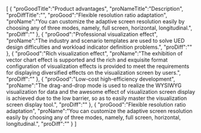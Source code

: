 [
	{
		"proGoodTitle":"Product advantages",
		"proNameTitle":"Description",
		"proDiffTitle":"",
		"proGood":"Flexible resolution ratio adaptation",
		"proName":"You can customize the adaptive screen resolution easily by choosing any of three modes, namely, full screen, horizontal, longitudinal.",
		"proDiff":""
	},
	{
		"proGood":"Professional visualization effect",
		"proName":"The industry and scenario templates are used to solve UED design difficulties and workload indicator definition problems.",
		"proDiff":""
	},
	{
		"proGood":"Rich visualization effect",
		"proName":"The exhibition of vector chart effect is supported and the rich and exquisite format configuration of visualization effects is provided to meet the requirements for displaying diversified effects on the visualization screen by users.",
		"proDiff":""
	},
	{
		"proGood":"Low-cost high-efficiency development",
		"proName":"The drag-and-drop mode is used to realize the WYSIWYG visualization for data and the awesome effect of visualization screen display is achieved due to the low barrier, so as to easily master the visualization screen display tool.",
		"proDiff":""
	},
	{
		"proGood":"Flexible resolution ratio adaptation",
		"proName":"You can customize the adaptive screen resolution easily by choosing any of three modes, namely, full screen, horizontal, longitudinal.",
		"proDiff":""
	}
]